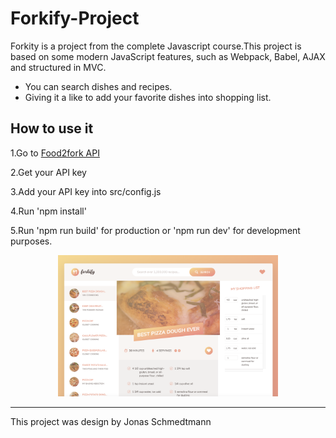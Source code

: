 # Forkify-Project

Forkity is a project from the complete Javascript course.This project is based on some modern JavaScript features, such as Webpack, Babel, AJAX and structured in MVC.

- You can search dishes and recipes.
- Giving it a like to add your favorite dishes into shopping list.


## How to use it

1.Go to [Food2fork API](https://food2fork.com/about/api)

2.Get your API key

3.Add your API key into src/config.js

4.Run 'npm install'

5.Run 'npm run build' for production or 'npm run dev' for development purposes.

<p align="center">
  <img src="./dist/img/github_forkify.png" width="70%" alt="preview"/>
</p>

---

This project was design by Jonas Schmedtmann

